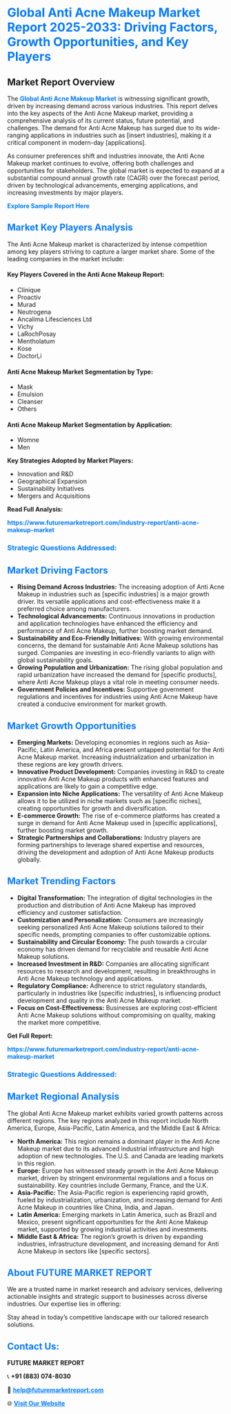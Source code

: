 <h1 style="color: #007BFF;">Global Anti Acne Makeup Market Report 2025-2033: Driving Factors, Growth Opportunities, and Key Players</h1>

<section id="overview">
<h2>Market Report Overview</h2>
<p>The <a href="https://www.futuremarketreport.com/industry-report/anti-acne-makeup-market" style="color: #007BFF; text-decoration: none;"><strong>Global Anti Acne Makeup Market</strong></a> is witnessing significant growth, driven by increasing demand across various industries. This report delves into the key aspects of the Anti Acne Makeup market, providing a comprehensive analysis of its current status, future potential, and challenges. The demand for Anti Acne Makeup has surged due to its wide-ranging applications in industries such as [insert industries], making it a critical component in modern-day [applications].</p>
<p>As consumer preferences shift and industries innovate, the Anti Acne Makeup market continues to evolve, offering both challenges and opportunities for stakeholders. The global market is expected to expand at a substantial compound annual growth rate (CAGR) over the forecast period, driven by technological advancements, emerging applications, and increasing investments by major players.</p>
</section>

<section id="overview">
<p><a href="https://www.futuremarketreport.com/request-sample/reportId=97729" style="color: #007BFF; text-decoration: none;"><strong>Explore Sample Report Here</strong></a></p>
</section>

<section id="key-players">
<h2 style="color: #007BFF;">Market Key Players Analysis</h2>
<p>The Anti Acne Makeup market is characterized by intense competition among key players striving to capture a larger market share. Some of the leading companies in the market include:</p>
<h4>Key Players Covered in the Anti Acne Makeup Report:</h4>
<ul><li>Clinique</li><li>Proactiv</li><li>Murad</li><li>Neutrogena</li><li>Ancalima Lifesciences Ltd</li><li>Vichy</li><li>LaRochPosay</li><li>Mentholatum</li><li>Kose</li><li>DoctorLi</li></ul>
<h4>Anti Acne Makeup Market Segmentation by Type:</h4>
<ul><li>Mask</li><li>Emulsion</li><li>Cleanser</li><li>Others</li></ul>

<h4>Anti Acne Makeup Market Segmentation by Application:</h4>
<ul><li>Womne</li><li>Men</li></ul>
<p><strong>Key Strategies Adopted by Market Players:</strong></p>
<ul>
<li>Innovation and R&D</li>
<li>Geographical Expansion</li>
<li>Sustainability Initiatives</li>
<li>Mergers and Acquisitions</li>
</ul>
</section>

<section>
<p><strong>Read Full Analysis: </strong></p><a href="https://www.futuremarketreport.com/industry-report/anti-acne-makeup-market" style="color: #007BFF; text-decoration: none;"><strong>https://www.futuremarketreport.com/industry-report/anti-acne-makeup-market</strong></a>
<h3 style="color: #007BFF;">Strategic Questions Addressed:</h3>
</section>

<section id="driving-factors">
<h2 style="color: #007BFF;">Market Driving Factors</h2>
<ul>
<li><strong>Rising Demand Across Industries:</strong> The increasing adoption of Anti Acne Makeup in industries such as [specific industries] is a major growth driver. Its versatile applications and cost-effectiveness make it a preferred choice among manufacturers.</li>
<li><strong>Technological Advancements:</strong> Continuous innovations in production and application technologies have enhanced the efficiency and performance of Anti Acne Makeup, further boosting market demand.</li>
<li><strong>Sustainability and Eco-Friendly Initiatives:</strong> With growing environmental concerns, the demand for sustainable Anti Acne Makeup solutions has surged. Companies are investing in eco-friendly variants to align with global sustainability goals.</li>
<li><strong>Growing Population and Urbanization:</strong> The rising global population and rapid urbanization have increased the demand for [specific products], where Anti Acne Makeup plays a vital role in meeting consumer needs.</li>
<li><strong>Government Policies and Incentives:</strong> Supportive government regulations and incentives for industries using Anti Acne Makeup have created a conducive environment for market growth.</li>
</ul>
</section>

<section id="growth-opportunities">
<h2 style="color: #007BFF;">Market Growth Opportunities</h2>
<ul>
<li><strong>Emerging Markets:</strong> Developing economies in regions such as Asia-Pacific, Latin America, and Africa present untapped potential for the Anti Acne Makeup market. Increasing industrialization and urbanization in these regions are key growth drivers.</li>
<li><strong>Innovative Product Development:</strong> Companies investing in R&D to create innovative Anti Acne Makeup products with enhanced features and applications are likely to gain a competitive edge.</li>
<li><strong>Expansion into Niche Applications:</strong> The versatility of Anti Acne Makeup allows it to be utilized in niche markets such as [specific niches], creating opportunities for growth and diversification.</li>
<li><strong>E-commerce Growth:</strong> The rise of e-commerce platforms has created a surge in demand for Anti Acne Makeup used in [specific applications], further boosting market growth.</li>
<li><strong>Strategic Partnerships and Collaborations:</strong> Industry players are forming partnerships to leverage shared expertise and resources, driving the development and adoption of Anti Acne Makeup products globally.</li>
</ul>
</section>

<section id="trending-factors">
<h2 style="color: #007BFF;">Market Trending Factors</h2>
<ul>
<li><strong>Digital Transformation:</strong> The integration of digital technologies in the production and distribution of Anti Acne Makeup has improved efficiency and customer satisfaction.</li>
<li><strong>Customization and Personalization:</strong> Consumers are increasingly seeking personalized Anti Acne Makeup solutions tailored to their specific needs, prompting companies to offer customizable options.</li>
<li><strong>Sustainability and Circular Economy:</strong> The push towards a circular economy has driven demand for recyclable and reusable Anti Acne Makeup solutions.</li>
<li><strong>Increased Investment in R&D:</strong> Companies are allocating significant resources to research and development, resulting in breakthroughs in Anti Acne Makeup technology and applications.</li>
<li><strong>Regulatory Compliance:</strong> Adherence to strict regulatory standards, particularly in industries like [specific industries], is influencing product development and quality in the Anti Acne Makeup market.</li>
<li><strong>Focus on Cost-Effectiveness:</strong> Businesses are exploring cost-efficient Anti Acne Makeup solutions without compromising on quality, making the market more competitive.</li>
</ul>
</section>

<section>
<p><strong>Get Full Report: </strong></p><a href="https://www.futuremarketreport.com/industry-report/anti-acne-makeup-market" style="color: #007BFF; text-decoration: none;"><strong>https://www.futuremarketreport.com/industry-report/anti-acne-makeup-market</strong></a>
<h3 style="color: #007BFF;">Strategic Questions Addressed:</h3>
</section>


<section id="regional-analysis">
<h2 style="color: #007BFF;">Market Regional Analysis</h2>
<p>The global Anti Acne Makeup market exhibits varied growth patterns across different regions. The key regions analyzed in this report include North America, Europe, Asia-Pacific, Latin America, and the Middle East & Africa:</p>
<ul>
<li><strong>North America:</strong> This region remains a dominant player in the Anti Acne Makeup market due to its advanced industrial infrastructure and high adoption of new technologies. The U.S. and Canada are leading markets in this region.</li>
<li><strong>Europe:</strong> Europe has witnessed steady growth in the Anti Acne Makeup market, driven by stringent environmental regulations and a focus on sustainability. Key countries include Germany, France, and the U.K.</li>
<li><strong>Asia-Pacific:</strong> The Asia-Pacific region is experiencing rapid growth, fueled by industrialization, urbanization, and increasing demand for Anti Acne Makeup in countries like China, India, and Japan.</li>
<li><strong>Latin America:</strong> Emerging markets in Latin America, such as Brazil and Mexico, present significant opportunities for the Anti Acne Makeup market, supported by growing industrial activities and investments.</li>
<li><strong>Middle East & Africa:</strong> The region’s growth is driven by expanding industries, infrastructure development, and increasing demand for Anti Acne Makeup in sectors like [specific sectors].</li>
</ul>
</section>

<footer>
<h2 style="color: #007BFF;">About FUTURE MARKET REPORT</h2>
<p>We are a trusted name in market research and advisory services, delivering actionable insights and strategic support to businesses across diverse industries. Our expertise lies in offering:</p>

<p>Stay ahead in today’s competitive landscape with our tailored research solutions.</p>

<h2 style="color: #007BFF;">Contact Us:</h2>
<p><strong>FUTURE MARKET REPORT</strong></p>
<p>📞 <strong>+91 (883) 074-8030</strong></p>
<p>📧 <strong><a href="mailto:help@futuremarketreport.com" style="color: #007BFF;">help@futuremarketreport.com</a></strong></p>
<p>🌐 <strong><a href="https://www.futuremarketreport.com/" style="color: #007BFF;">Visit Our Website</a></strong></p>
</footer>